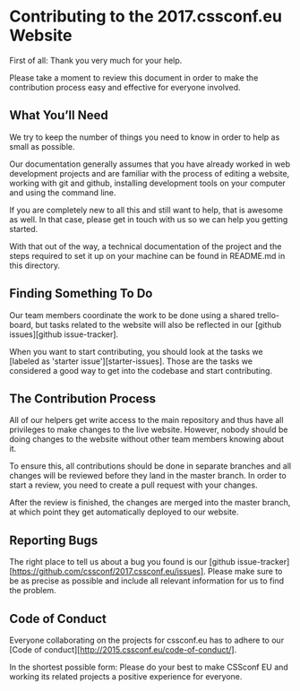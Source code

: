 # Contributing to the 2017.cssconf.eu Website

First of all: Thank you very much for your help.

Please take a moment to review this document in order to make the contribution process easy and effective for everyone involved.


## What You’ll Need

We try to keep the number of things you need to know in order to help as small as possible.

Our documentation generally assumes that you have already worked in web development projects and are familiar with the process of editing a website, working with git and github, installing development tools on your computer and using the command line.

If you are completely new to all this and still want to help, that is awesome as well. In that case, please get in touch with us so we can help you getting started.

With that out of the way, a technical documentation of the project and the steps required to set it up on your machine can be found in README.md in this directory.


## Finding Something To Do

Our team members coordinate the work to be done using a shared trello-board, but tasks related to the website will also be reflected in our [github issues][github issue-tracker].

When you want to start contributing, you should look at the tasks we [labeled as 'starter issue'][starter-issues]. Those are the tasks we considered a good way to get into the codebase and start contributing.


## The Contribution Process

All of our helpers get write access to the main repository and thus have all privileges to make changes to the live website. However, nobody should be doing changes to the website without other team members knowing about it.

To ensure this, all contributions should be done in separate branches and all changes will be reviewed before they land in the master branch. In order to start a review, you need to create a pull request with your changes.

After the review is finished, the changes are merged into the master branch, at which point they get automatically deployed to our website.


## Reporting Bugs

The right place to tell us about a bug you found is our [github issue-tracker][https://github.com/cssconf/2017.cssconf.eu/issues]. Please make sure to be as precise as possible and include all relevant information for us to find the problem.


## Code of Conduct

Everyone collaborating on the projects for cssconf.eu has to adhere to our [Code of conduct][http://2015.cssconf.eu/code-of-conduct/].

In the shortest possible form: Please do your best to make CSSconf EU and working its related projects a positive experience for everyone.

[Code of Conduct]: http://2015.cssconf.eu/code-of-conduct/
[Github Issue Tracker]: https://github.com/cssconf/2017.cssconf.eu/issues
[Starter Issues]: https://github.com/cssconf/2017.cssconf.eu/labels/starter-issue
